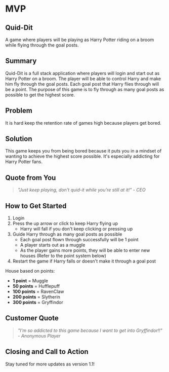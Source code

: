 # MVP #

## Quid-Dit ##

A game where players will be playing as Harry Potter riding on a broom while flying through the goal posts.

## Summary ##

Quid-Dit is a full stack application where players will login and start out as Harry Potter on a broom. The player will be able to control Harry and make him fly through the goal posts. Each goal post that Harry flies through will be a point. The purpose of this game is to fly through as many goal posts as possible to get the highest score.

## Problem ##

It is hard keep the retention rate of games high because players get bored.

## Solution ##

This game keeps you from being bored because it puts you in a mindset of wanting to achieve the highest score possible. It's especially addicting for Harry Potter fans.

## Quote from You ##
  > *"Just keep playing, don't quid-it while you're still at it!" - CEO*

## How to Get Started ##
  1) Login
  2) Press the up arrow or click to keep Harry flying up
      - Harry will fall if you don't keep clicking or pressing up
  3) Guide Harry through as many goal posts as possible
      - Each goal post flown through successfully will be 1 point
      - A player starts out as a muggle
      - As the player gains more points, they will be able to enter new houses (Refer to the point system below)
  4) Restart the game if Harry falls or doesn't make it through a goal post

  House based on points:
  
  - **1 point** = Muggle
  - **50 points** = Hufflepuff
  - **100 points** = RavenClaw
  - **200 points** = Slytherin
  - **300 points** = Gryffindor


## Customer Quote ##
  > *"I'm so addicted to this game because I want to get into Gryffindor!!" - Anonymous Player*

## Closing and Call to Action ##

Stay tuned for more updates as version 1.1!